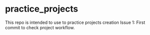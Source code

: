 # practice_projects
This repo is intended to use to practice projects creation
Issue 1: First commit to check project workflow.
